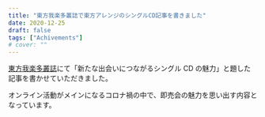 ```yaml
---
title: "東方我楽多叢誌で東方アレンジのシングルCD記事を書きました"
date: 2020-12-25
draft: false
tags: ["Achivements"]
# cover: ""
---
```


[東方我楽多叢誌](https://touhougarakuta.com/)にて「新たな出会いにつながるシングル CD の魅力」と題した記事を書かせていただきました。

オンライン活動がメインになるコロナ禍の中で、即売会の魅力を思い出す内容となっています。

<div class="iframely-embed"><div class="iframely-responsive" style="height: 140px; padding-bottom: 0;"><a href="https://touhougarakuta.com/201225" data-iframely-url="//cdn.iframe.ly/NicAC27?iframe=card-small"></a></div></div>

